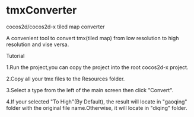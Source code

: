 tmxConverter
============
cocos2d/cocos2d-x tiled map converter

A convenient tool to convert tmx(tiled map) from low resolution to high resolution and vise versa.

Tutorial

1.Run the project,you can copy the project into the root cocos2d-x project.

2.Copy all your tmx files to the Resources folder.

3.Select a type from the left of the main screen then click "Convert".

4.If your selected "To High"(By Default), the result will locate in "gaoqing" folder with the original file name.Otherwise, it will locate in "diqing" folder.

